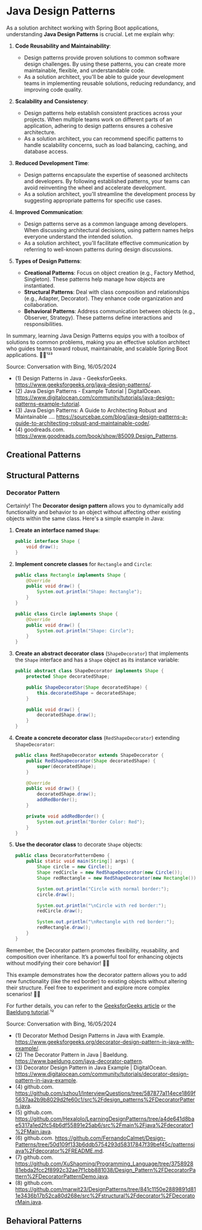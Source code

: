 # Java Design Patterns

As a solution architect working with Spring Boot applications, understanding **Java Design Patterns** is crucial. Let me explain why:

1. **Code Reusability and Maintainability**:
    - Design patterns provide proven solutions to common software design challenges. By using these patterns, you can create more maintainable, flexible, and understandable code.
    - As a solution architect, you'll be able to guide your development teams in implementing reusable solutions, reducing redundancy, and improving code quality.

2. **Scalability and Consistency**:
    - Design patterns help establish consistent practices across your projects. When multiple teams work on different parts of an application, adhering to design patterns ensures a cohesive architecture.
    - As a solution architect, you can recommend specific patterns to handle scalability concerns, such as load balancing, caching, and database access.

3. **Reduced Development Time**:
    - Design patterns encapsulate the expertise of seasoned architects and developers. By following established patterns, your teams can avoid reinventing the wheel and accelerate development.
    - As a solution architect, you'll streamline the development process by suggesting appropriate patterns for specific use cases.

4. **Improved Communication**:
    - Design patterns serve as a common language among developers. When discussing architectural decisions, using pattern names helps everyone understand the intended solution.
    - As a solution architect, you'll facilitate effective communication by referring to well-known patterns during design discussions.

5. **Types of Design Patterns**:
    - **Creational Patterns**: Focus on object creation (e.g., Factory Method, Singleton). These patterns help manage how objects are instantiated.
    - **Structural Patterns**: Deal with class composition and relationships (e.g., Adapter, Decorator). They enhance code organization and collaboration.
    - **Behavioral Patterns**: Address communication between objects (e.g., Observer, Strategy). These patterns define interactions and responsibilities.

In summary, learning Java Design Patterns equips you with a toolbox of solutions to common problems, making you an effective solution architect who guides teams toward robust, maintainable, and scalable Spring Boot applications. 🌟🚀¹²³

Source: Conversation with Bing, 16/05/2024
- (1) Design Patterns in Java - GeeksforGeeks. https://www.geeksforgeeks.org/java-design-patterns/.
- (2) Java Design Patterns - Example Tutorial | DigitalOcean. https://www.digitalocean.com/community/tutorials/java-design-patterns-example-tutorial.
- (3) Java Design Patterns: A Guide to Architecting Robust and Maintainable .... https://sourcebae.com/blog/java-design-patterns-a-guide-to-architecting-robust-and-maintainable-code/.
- (4) goodreads.com. https://www.goodreads.com/book/show/85009.Design_Patterns.

## Creational Patterns

## Structural Patterns

### Decorator Pattern
Certainly! The **Decorator design pattern** allows you to dynamically add functionality and behavior to an object without affecting other existing objects within the same class. Here's a simple example in Java:

1. **Create an interface named `Shape`**:
    ```java
    public interface Shape {
        void draw();
    }
    ```

2. **Implement concrete classes** for `Rectangle` and `Circle`:
    ```java
    public class Rectangle implements Shape {
        @Override
        public void draw() {
            System.out.println("Shape: Rectangle");
        }
    }

    public class Circle implements Shape {
        @Override
        public void draw() {
            System.out.println("Shape: Circle");
        }
    }
    ```

3. **Create an abstract decorator class** (`ShapeDecorator`) that implements the `Shape` interface and has a `Shape` object as its instance variable:
    ```java
    public abstract class ShapeDecorator implements Shape {
        protected Shape decoratedShape;

        public ShapeDecorator(Shape decoratedShape) {
            this.decoratedShape = decoratedShape;
        }

        public void draw() {
            decoratedShape.draw();
        }
    }
    ```

4. **Create a concrete decorator class** (`RedShapeDecorator`) extending `ShapeDecorator`:
    ```java
    public class RedShapeDecorator extends ShapeDecorator {
        public RedShapeDecorator(Shape decoratedShape) {
            super(decoratedShape);
        }

        @Override
        public void draw() {
            decoratedShape.draw();
            addRedBorder();
        }

        private void addRedBorder() {
            System.out.println("Border Color: Red");
        }
    }
    ```

5. **Use the decorator class** to decorate `Shape` objects:
    ```java
    public class DecoratorPatternDemo {
        public static void main(String[] args) {
            Shape circle = new Circle();
            Shape redCircle = new RedShapeDecorator(new Circle());
            Shape redRectangle = new RedShapeDecorator(new Rectangle());

            System.out.println("Circle with normal border:");
            circle.draw();

            System.out.println("\nCircle with red border:");
            redCircle.draw();

            System.out.println("\nRectangle with red border:");
            redRectangle.draw();
        }
    }
    ```
Remember, the Decorator pattern promotes flexibility, reusability, and composition over inheritance. It’s a powerful tool for enhancing objects without modifying their core behavior! 🌟🎨

This example demonstrates how the decorator pattern allows you to add new functionality (like the red border) to existing objects without altering their structure. Feel free to experiment and explore more complex scenarios! 🎨🌟

For further details, you can refer to the [GeeksforGeeks article](https://www.geeksforgeeks.org/decorator-design-pattern-in-java-with-example/) or the [Baeldung tutorial](https://www.baeldung.com/java-decorator-pattern).¹²

Source: Conversation with Bing, 16/05/2024
- (1) Decorator Method Design Patterns in Java with Example. https://www.geeksforgeeks.org/decorator-design-pattern-in-java-with-example/.
- (2) The Decorator Pattern in Java | Baeldung. https://www.baeldung.com/java-decorator-pattern.
- (3) Decorator Design Pattern in Java Example | DigitalOcean. https://www.digitalocean.com/community/tutorials/decorator-design-pattern-in-java-example.
- (4) github.com. https://github.com/szhou1/InterviewQuestions/tree/587877a114ece1869f5637aa2b9b8029d2fe60c1/src%2Fdesign_patterns%2FDecoratorPattern.java.
- (5) github.com. https://github.com/Hexalolo/LearningDesignPatterns/tree/a4de641d8bae5317a1ed2fc54b6df55891e25ab6/src%2Fmain%2Fjava%2Fdecorator1%2FMain.java.
- (6) github.com. https://github.com/FernandoCalmet/Design-Patterns/tree/50d109f133b6ddb5754293d58317847f39bef45c/patternsjava%2Fdecorator%2FREADME.md.
- (7) github.com. https://github.com/XuShaoming/Programming_Language/tree/375892881ebda2fcc2f8992c32ae7f1cbb881038/Design_Pattern%2FDecoratorPattern%2FDecoratorPatternDemo.java.
- (8) github.com. https://github.com/marwit23/DesignPatterns/tree/841c1150e2889891d811e3436b17b52ca80d268e/src%2Fstructural%2Fdecorator%2FDecoratorMain.java.

## Behavioral Patterns